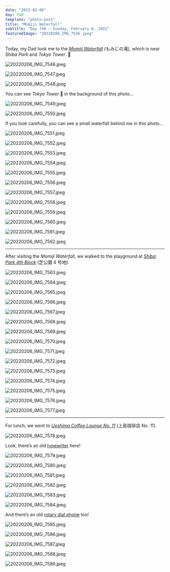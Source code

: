 ```yaml
---
date: "2022-02-06"
day: 748
template: "photo-post"
title: "Momiji Waterfall"
subtitle: "Day 748 – Sunday, February 6, 2022"
featuredImage: "20220206_IMG_7556.jpeg"
---
```


Today, my Dad took me to the _<a href="https://goo.gl/maps/pYkqN6n6mjLhiZYM9">Momiji Waterfall</a>_ (もみじの滝), which is near _Shiba Park_ and _Tokyo Tower_. 🗼

![20220206_IMG_7546.jpeg](20220206_IMG_7546.jpeg)

![20220206_IMG_7547.jpeg](20220206_IMG_7547.jpeg)

![20220206_IMG_7548.jpeg](20220206_IMG_7548.jpeg)

You can see _Tokyo Tower_ 🗼 in the background of this photo…

![20220206_IMG_7549.jpeg](20220206_IMG_7549.jpeg)

![20220206_IMG_7550.jpeg](20220206_IMG_7550.jpeg)

If you look carefully, you can see a small waterfall behind me in this photo…

![20220206_IMG_7551.jpeg](20220206_IMG_7551.jpeg)

![20220206_IMG_7552.jpeg](20220206_IMG_7552.jpeg)

![20220206_IMG_7553.jpeg](20220206_IMG_7553.jpeg)

![20220206_IMG_7554.jpeg](20220206_IMG_7554.jpeg)

![20220206_IMG_7555.jpeg](20220206_IMG_7555.jpeg)

![20220206_IMG_7556.jpeg](20220206_IMG_7556.jpeg)

![20220206_IMG_7557.jpeg](20220206_IMG_7557.jpeg)

![20220206_IMG_7558.jpeg](20220206_IMG_7558.jpeg)

![20220206_IMG_7559.jpeg](20220206_IMG_7559.jpeg)

![20220206_IMG_7560.jpeg](20220206_IMG_7560.jpeg)

![20220206_IMG_7561.jpeg](20220206_IMG_7561.jpeg)

![20220206_IMG_7562.jpeg](20220206_IMG_7562.jpeg)

<hr />

After visiting the _Momiji Waterfall_, we walked to the playground at _<a href="https://goo.gl/maps/qrPV45qnE35jFc748">Shiba Park 4th Block</a>_ (芝公園 4 号地).

![20220206_IMG_7563.jpeg](20220206_IMG_7563.jpeg)

![20220206_IMG_7564.jpeg](20220206_IMG_7564.jpeg)

![20220206_IMG_7565.jpeg](20220206_IMG_7565.jpeg)

![20220206_IMG_7566.jpeg](20220206_IMG_7566.jpeg)

![20220206_IMG_7567.jpeg](20220206_IMG_7567.jpeg)

![20220206_IMG_7568.jpeg](20220206_IMG_7568.jpeg)

![20220206_IMG_7569.jpeg](20220206_IMG_7569.jpeg)

![20220206_IMG_7570.jpeg](20220206_IMG_7570.jpeg)

![20220206_IMG_7571.jpeg](20220206_IMG_7571.jpeg)

![20220206_IMG_7572.jpeg](20220206_IMG_7572.jpeg)

![20220206_IMG_7573.jpeg](20220206_IMG_7573.jpeg)

![20220206_IMG_7574.jpeg](20220206_IMG_7574.jpeg)

![20220206_IMG_7575.jpeg](20220206_IMG_7575.jpeg)

![20220206_IMG_7576.jpeg](20220206_IMG_7576.jpeg)

![20220206_IMG_7577.jpeg](20220206_IMG_7577.jpeg)

<hr />

For lunch, we went to _<a href="https://goo.gl/maps/ZVN3AoN2JqnboaMe7">Ueshima Coffee Lounge No. 11</a>_ (上島珈琲店 No. 11).

![20220206_IMG_7578.jpeg](20220206_IMG_7578.jpeg)

Look, there’s an old <a href="https://en.wikipedia.org/wiki/Typewriter">typewriter</a> here!

![20220206_IMG_7579.jpeg](20220206_IMG_7579.jpeg)

![20220206_IMG_7580.jpeg](20220206_IMG_7580.jpeg)

![20220206_IMG_7581.jpeg](20220206_IMG_7581.jpeg)

![20220206_IMG_7582.jpeg](20220206_IMG_7582.jpeg)

![20220206_IMG_7583.jpeg](20220206_IMG_7583.jpeg)

![20220206_IMG_7584.jpeg](20220206_IMG_7584.jpeg)

And there’s an old <a href="https://en.wikipedia.org/wiki/Rotary_dial">rotary dial phone</a> too!

![20220206_IMG_7585.jpeg](20220206_IMG_7585.jpeg)

![20220206_IMG_7586.jpeg](20220206_IMG_7586.jpeg)

![20220206_IMG_7587.jpeg](20220206_IMG_7587.jpeg)

![20220206_IMG_7588.jpeg](20220206_IMG_7588.jpeg)

![20220206_IMG_7589.jpeg](20220206_IMG_7589.jpeg)
